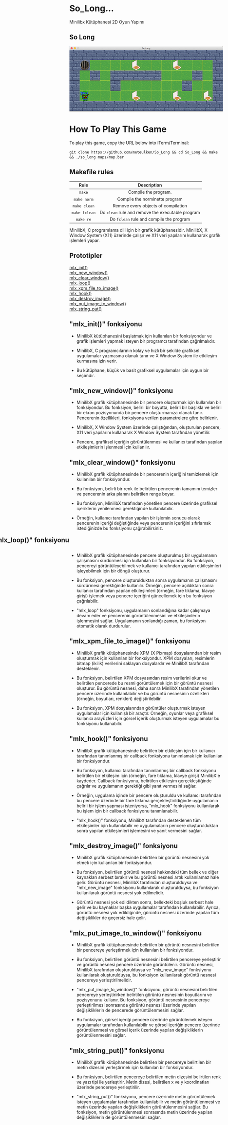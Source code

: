 # So_Long...
Minilibx Kütüphanesi 2D Oyun Yapımı



<h2 id="0"> So Long </h2>
<img src="https://github.com/meteulken/So_Long/blob/main/so_long.gif" alt="Keycode">

# How To Play This Game

To play this game, copy the URL below into iTerm/Terminal:

```
git clone https://github.com/meteulken/So_Long && cd So_Long && make && ./so_long maps/map.ber
```
## Makefile rules

| Rule         |                 Description                             |
|:------------:|:-------------------------------------------------------:|
| `make`       | Compile the program.                                    |
| `make norm`  | Compile the norminette program                          |
| `make clean` | Remove every objects of compilation                     |
| `make fclean`| Do `clean` rule and remove the executable program       |
| `make re`    | Do `fclean` rule and compile the program                |

MinilibX, C programlama dili için bir grafik kütüphanesidir. MinilibX, X Window System (X11) üzerinde çalışır ve X11 veri yapılarını kullanarak grafik işlemleri yapar.

<h2 id="yazi-basligi">Prototipler</h2>
<a href="#1">mlx_init()</a><br>
<a href="#2">mlx_new_window()</a><br>
<a href="#3">mlx_clear_window()</a><br>
<a href="#4">mlx_loop()</a><br>
<a href="#5">mlx_xpm_file_to_image()</a><br>
<a href="#6">mlx_hook()</a><br>
<a href="#7">mlx_destroy_image()</a><br>
<a href="#8">mlx_put_image_to_window()</a><br>
<a href="#9">mlx_string_put()</a><br>


<h2 id="1">"mlx_init()" fonksiyonu </h2> 

* MinilibX kütüphanesini başlatmak için kullanılan bir fonksiyondur ve grafik işlemleri yapmak isteyen bir programcı tarafından çağrılmalıdır.

* MinilibX, C programcılarının kolay ve hızlı bir şekilde grafiksel uygulamalar yazmasına olanak tanır ve X Window System ile etkileşim kurmasına izin verir.
* Bu kütüphane, küçük ve basit grafiksel uygulamalar için uygun bir seçimdir.

<h2 id="2">"mlx_new_window()" fonksiyonu </h2> 

* MinilibX grafik kütüphanesinde bir pencere oluşturmak için kullanılan bir fonksiyondur. Bu fonksiyon, belirli bir boyutta, belirli bir başlıkla ve belirli bir ekran pozisyonunda bir pencere oluşturmanıza olanak tanır. Pencerenin özellikleri, fonksiyona verilen parametrelere göre belirlenir.

* MinilibX, X Window System üzerinde çalıştığından, oluşturulan pencere, X11 veri yapılarını kullanarak X Window System tarafından yönetilir.
* Pencere, grafiksel içeriğin görüntülenmesi ve kullanıcı tarafından yapılan etkileşimlerin işlenmesi için kullanılır.


<h2 id="3">"mlx_clear_window()" fonksiyonu </h2> 

* MinilibX grafik kütüphanesinde bir pencerenin içeriğini temizlemek için kullanılan bir fonksiyondur. 
* Bu fonksiyon, belirli bir renk ile belirtilen pencerenin tamamını temizler ve pencerenin arka planını belirtilen renge boyar.

* Bu fonksiyon, MinilibX tarafından yönetilen pencere üzerinde grafiksel içeriklerin yenilenmesi gerektiğinde kullanılabilir. 
* Örneğin, kullanıcı tarafından yapılan bir işlemin sonucu olarak pencerenin içeriği değiştiğinde veya pencerenin içeriğini sıfırlamak istediğinizde bu fonksiyonu çağırabilirsiniz.


<h2 id="4" style=" top:50%; transform:translate(-50%, -50%); left:50%;">"mlx_loop()" fonksiyonu</h2>

* MinilibX grafik kütüphanesinde pencere oluşturulmuş bir uygulamanın çalışmasını sürdürmesi için kullanılan bir fonksiyondur. Bu fonksiyon, pencereyi görüntüleyebilmek ve kullanıcı tarafından yapılan etkileşimleri işleyebilmek için bir döngü oluşturur.

* Bu fonksiyon, pencere oluşturulduktan sonra uygulamanın çalışmasını sürdürmesi gerektiğinde kullanılır. Örneğin, pencere açıldıktan sonra kullanıcı tarafından yapılan etkileşimleri (örneğin, fare tıklama, klavye girişi) işlemek veya pencere içeriğini güncellemek için bu fonksiyon çağrılabilir.

* "mlx_loop" fonksiyonu, uygulamanın sonlandığına kadar çalışmaya devam eder ve pencerenin görüntülenmesini ve etkileşimlerin işlenmesini sağlar. Uygulamanın sonlandığı zaman, bu fonksiyon otomatik olarak durdurulur.

<h2 id="5">"mlx_xpm_file_to_image()" fonksiyonu </h2>

* MinilibX grafik kütüphanesinde XPM (X Pixmap) dosyalarından bir resim oluşturmak için kullanılan bir fonksiyondur. XPM dosyaları, resimlerin bitmap (ikilik) verilerini saklayan dosyalardır ve MinilibX tarafından desteklenir.

* Bu fonksiyon, belirtilen XPM dosyasından resim verilerini okur ve belirtilen pencerede bu resmi görüntülemek için bir görüntü nesnesi oluşturur. Bu görüntü nesnesi, daha sonra MinilibX tarafından yönetilen pencere üzerinde kullanılabilir ve bu görüntü nesnesinin özellikleri (örneğin, boyutları, renkleri) değiştirilebilir.

* Bu fonksiyon, XPM dosyalarından görüntüler oluşturmak isteyen uygulamalar için kullanışlı bir araçtır. Örneğin, oyunlar veya grafiksel kullanıcı arayüzleri için görsel içerik oluşturmak isteyen uygulamalar bu fonksiyonu kullanabilir.


<h2 id="6">"mlx_hook()" fonksiyonu </h2> 

* MinilibX grafik kütüphanesinde belirtilen bir etkileşim için bir kullanıcı tarafından tanımlanmış bir callback fonksiyonu tanımlamak için kullanılan bir fonksiyondur.

* Bu fonksiyon, kullanıcı tarafından tanımlanmış bir callback fonksiyonu belirtilen bir etkileşim için (örneğin, fare tıklama, klavye girişi) MinilibX'e kaydeder. Callback fonksiyonu, belirtilen etkileşim gerçekleştiğinde çağrılır ve uygulamanın gerektiği gibi yanıt vermesini sağlar.

* Örneğin, uygulama içinde bir pencere oluşturuldu ve kullanıcı tarafından bu pencere üzerinde bir fare tıklama gerçekleştirildiğinde uygulamanın belirli bir işlem yapması isteniyorsa, "mlx_hook" fonksiyonu kullanılarak bu işlem için bir callback fonksiyonu tanımlanabilir.

* "mlx_hook()" fonksiyonu, MinilibX tarafından desteklenen tüm etkileşimler için kullanılabilir ve uygulamaların pencere oluşturulduktan sonra yapılan etkileşimleri işlemesini ve yanıt vermesini sağlar.


<h2 id="7">"mlx_destroy_image()" fonksiyonu </h2> 

* MinilibX grafik kütüphanesinde belirtilen bir görüntü nesnesini yok etmek için kullanılan bir fonksiyondur.

* Bu fonksiyon, belirtilen görüntü nesnesi hakkındaki tüm bellek ve diğer kaynakları serbest bırakır ve bu görüntü nesnesi artık kullanılamaz hale gelir. Görüntü nesnesi, MinilibX tarafından oluşturulduysa ve "mlx_new_image" fonksiyonu kullanılarak oluşturulduysa, bu fonksiyon kullanılarak görüntü nesnesi yok edilmelidir.

* Görüntü nesnesi yok edildikten sonra, bellekteki boşluk serbest hale gelir ve bu kaynaklar başka uygulamalar tarafından kullanılabilir. Ayrıca, görüntü nesnesi yok edildiğinde, görüntü nesnesi üzerinde yapılan tüm değişiklikler de geçersiz hale gelir.


<h2 id="8">"mlx_put_image_to_window()" fonksiyonu </h2> 

* MinilibX grafik kütüphanesinde belirtilen bir görüntü nesnesini belirtilen bir pencereye yerleştirmek için kullanılan bir fonksiyondur.

* Bu fonksiyon, belirtilen görüntü nesnesini belirtilen pencereye yerleştirir ve görüntü nesnesi pencere üzerinde görüntülenir. Görüntü nesnesi, MinilibX tarafından oluşturulduysa ve "mlx_new_image" fonksiyonu kullanılarak oluşturulduysa, bu fonksiyon kullanılarak görüntü nesnesi pencereye yerleştirilmelidir.

* "mlx_put_image_to_window()" fonksiyonu, görüntü nesnesini belirtilen pencereye yerleştirirken belirtilen görüntü nesnesinin boyutlarını ve pozisyonunu kullanır. Bu fonksiyon, görüntü nesnesinin pencereye yerleştirilmesi sonrasında görüntü nesnesi üzerinde yapılan değişikliklerin de pencerede görüntülenmesini sağlar.

* Bu fonksiyon, görsel içeriği pencere üzerinde görüntülemek isteyen uygulamalar tarafından kullanılabilir ve görsel içeriğin pencere üzerinde görüntülenmesi ve görsel içerik üzerinde yapılan değişikliklerin görüntülenmesini sağlar.


<h2 id="9">"mlx_string_put()" fonksiyonu </h2> 

* MinilibX grafik kütüphanesinde belirtilen bir pencereye belirtilen bir metin dizesini yerleştirmek için kullanılan bir fonksiyondur.

* Bu fonksiyon, belirtilen pencereye belirtilen metin dizesini belirtilen renk ve yazı tipi ile yerleştirir. Metin dizesi, belirtilen x ve y koordinatları üzerinde pencereye yerleştirilir.

* "mlx_string_put()" fonksiyonu, pencere üzerinde metin görüntülemek isteyen uygulamalar tarafından kullanılabilir ve metin görüntülenmesi ve metin üzerinde yapılan değişikliklerin görüntülenmesini sağlar. Bu fonksiyon, metin görüntülenmesi sonrasında metin üzerinde yapılan değişikliklerin de görüntülenmesini sağlar.

